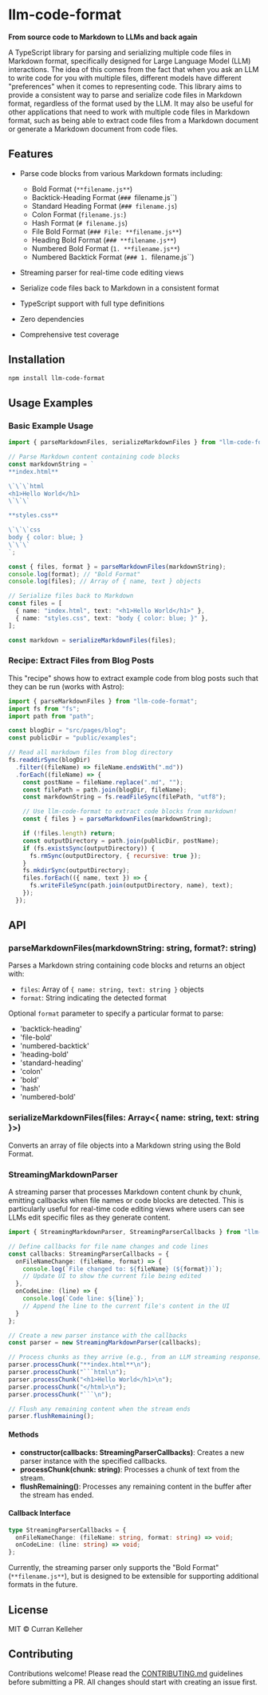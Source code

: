 # llm-code-format

**From source code to Markdown to LLMs and back again**

A TypeScript library for parsing and serializing multiple code files in Markdown format, specifically designed for Large Language Model (LLM) interactions. The idea of this comes from the fact that when you ask an LLM to write code for you with multiple files, different models have different "preferences" when it comes to representing code. This library aims to provide a consistent way to parse and serialize code files in Markdown format, regardless of the format used by the LLM. It may also be useful for other applications that need to work with multiple code files in Markdown format, such as being able to extract code files from a Markdown document or generate a Markdown document from code files.

## Features

- Parse code blocks from various Markdown formats including:

  - Bold Format (`**filename.js**`)
  - Backtick-Heading Format (`### `filename.js``)
  - Standard Heading Format (`### filename.js`)
  - Colon Format (`filename.js:`)
  - Hash Format (`# filename.js`)
  - File Bold Format (`### File: **filename.js**`)
  - Heading Bold Format (`### **filename.js**`)
  - Numbered Bold Format (`1. **filename.js**`)
  - Numbered Backtick Format (`### 1. `filename.js``)

- Streaming parser for real-time code editing views
- Serialize code files back to Markdown in a consistent format
- TypeScript support with full type definitions
- Zero dependencies
- Comprehensive test coverage

## Installation

```bash
npm install llm-code-format
```

## Usage Examples

### Basic Example Usage

```typescript
import { parseMarkdownFiles, serializeMarkdownFiles } from "llm-code-format";

// Parse Markdown content containing code blocks
const markdownString = `
**index.html**

\`\`\`html
<h1>Hello World</h1>
\`\`\`

**styles.css**

\`\`\`css
body { color: blue; }
\`\`\`
`;

const { files, format } = parseMarkdownFiles(markdownString);
console.log(format); // "Bold Format"
console.log(files); // Array of { name, text } objects

// Serialize files back to Markdown
const files = [
  { name: "index.html", text: "<h1>Hello World</h1>" },
  { name: "styles.css", text: "body { color: blue; }" },
];

const markdown = serializeMarkdownFiles(files);
```

### Recipe: Extract Files from Blog Posts

This "recipe" shows how to extract example code from blog posts such that they can be run (works with Astro):

```js
import { parseMarkdownFiles } from "llm-code-format";
import fs from "fs";
import path from "path";

const blogDir = "src/pages/blog";
const publicDir = "public/examples";

// Read all markdown files from blog directory
fs.readdirSync(blogDir)
  .filter((fileName) => fileName.endsWith(".md"))
  .forEach((fileName) => {
    const postName = fileName.replace(".md", "");
    const filePath = path.join(blogDir, fileName);
    const markdownString = fs.readFileSync(filePath, "utf8");

    // Use llm-code-format to extract code blocks from markdown!
    const { files } = parseMarkdownFiles(markdownString);

    if (!files.length) return;
    const outputDirectory = path.join(publicDir, postName);
    if (fs.existsSync(outputDirectory)) {
      fs.rmSync(outputDirectory, { recursive: true });
    }
    fs.mkdirSync(outputDirectory);
    files.forEach(({ name, text }) => {
      fs.writeFileSync(path.join(outputDirectory, name), text);
    });
  });
```

## API

### parseMarkdownFiles(markdownString: string, format?: string)

Parses a Markdown string containing code blocks and returns an object with:

- `files`: Array of `{ name: string, text: string }` objects
- `format`: String indicating the detected format

Optional `format` parameter to specify a particular format to parse:

- 'backtick-heading'
- 'file-bold'
- 'numbered-backtick'
- 'heading-bold'
- 'standard-heading'
- 'colon'
- 'bold'
- 'hash'
- 'numbered-bold'

### serializeMarkdownFiles(files: Array<{ name: string, text: string }>)

Converts an array of file objects into a Markdown string using the Bold Format.

### StreamingMarkdownParser

A streaming parser that processes Markdown content chunk by chunk, emitting callbacks when file names or code blocks are detected. This is particularly useful for real-time code editing views where users can see LLMs edit specific files as they generate content.

```typescript
import { StreamingMarkdownParser, StreamingParserCallbacks } from "llm-code-format";

// Define callbacks for file name changes and code lines
const callbacks: StreamingParserCallbacks = {
  onFileNameChange: (fileName, format) => {
    console.log(`File changed to: ${fileName} (${format})`);
    // Update UI to show the current file being edited
  },
  onCodeLine: (line) => {
    console.log(`Code line: ${line}`);
    // Append the line to the current file's content in the UI
  }
};

// Create a new parser instance with the callbacks
const parser = new StreamingMarkdownParser(callbacks);

// Process chunks as they arrive (e.g., from an LLM streaming response)
parser.processChunk("**index.html**\n");
parser.processChunk("```html\n");
parser.processChunk("<h1>Hello World</h1>\n");
parser.processChunk("</html>\n");
parser.processChunk("```\n");

// Flush any remaining content when the stream ends
parser.flushRemaining();
```

#### Methods

- **constructor(callbacks: StreamingParserCallbacks)**: Creates a new parser instance with the specified callbacks.
- **processChunk(chunk: string)**: Processes a chunk of text from the stream.
- **flushRemaining()**: Processes any remaining content in the buffer after the stream has ended.

#### Callback Interface

```typescript
type StreamingParserCallbacks = {
  onFileNameChange: (fileName: string, format: string) => void;
  onCodeLine: (line: string) => void;
};
```

Currently, the streaming parser only supports the "Bold Format" (`**filename.js**`), but is designed to be extensible for supporting additional formats in the future.

## License

MIT © Curran Kelleher

## Contributing

Contributions welcome! Please read the [CONTRIBUTING.md](CONTRIBUTING.md) guidelines before submitting a PR. All changes should start with creating an issue first.
